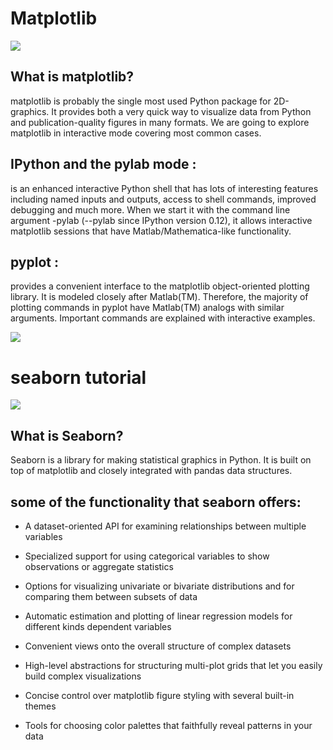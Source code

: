 # Matplotlib
![](https://miro.medium.com/max/1200/1*Ul3db-vFdO2z8PG8Yi4FGw.jpeg)

## What is matplotlib?

matplotlib is probably the single most used Python package for 2D-graphics. It provides both a very quick way to visualize data from Python and publication-quality figures in many formats. We are going to explore matplotlib in interactive mode covering most common cases.

## IPython and the pylab mode :
 is an enhanced interactive Python shell that has lots of interesting features including named inputs and outputs, access to shell commands, improved debugging and much more. When we start it with the command line argument -pylab (--pylab since IPython version 0.12), it allows interactive matplotlib sessions that have Matlab/Mathematica-like functionality.

## pyplot :

 provides a convenient interface to the matplotlib object-oriented plotting library. It is modeled closely after Matlab(TM). Therefore, the majority of plotting commands in pyplot have Matlab(TM) analogs with similar arguments. Important commands are explained with interactive examples.

![](https://static.javatpoint.com/tutorial/matplotlib/images/matplotlib-data-visualization2.png)

# seaborn tutorial
![](https://livecodestream.dev/post/how-to-build-beautiful-plots-with-python-and-seaborn/featured_hue585f61b28a74a671118de43150c5d63_166173_680x0_resize_q75_box.jpg)

## What is Seaborn?

 Seaborn is a library for making statistical graphics in Python. It is built on top of matplotlib and closely integrated with pandas data structures.

## some of the functionality that seaborn offers:

- A dataset-oriented API for examining relationships between multiple variables

- Specialized support for using categorical variables to show observations or aggregate statistics

- Options for visualizing univariate or bivariate distributions and for comparing them between subsets of data

- Automatic estimation and plotting of linear regression models for different kinds dependent variables

- Convenient views onto the overall structure of complex datasets

- High-level abstractions for structuring multi-plot grids that let you easily build complex visualizations

- Concise control over matplotlib figure styling with several built-in themes

- Tools for choosing color palettes that faithfully reveal patterns in your data